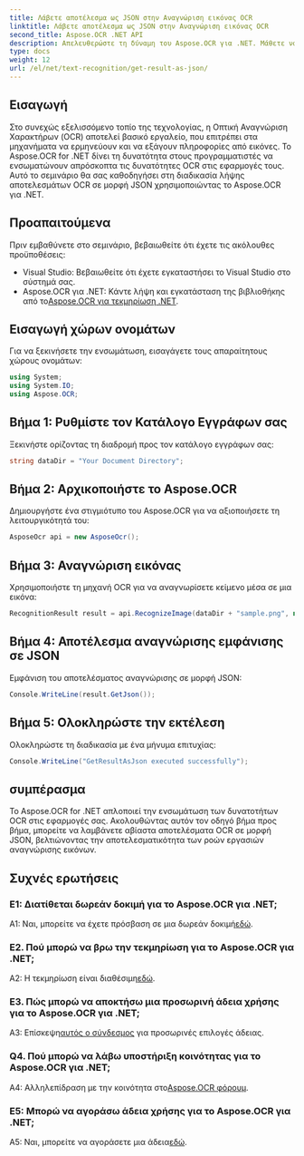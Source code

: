 ```yaml
---
title: Λάβετε αποτέλεσμα ως JSON στην Αναγνώριση εικόνας OCR
linktitle: Λάβετε αποτέλεσμα ως JSON στην Αναγνώριση εικόνας OCR
second_title: Aspose.OCR .NET API
description: Απελευθερώστε τη δύναμη του Aspose.OCR για .NET. Μάθετε να λαμβάνετε αποτελέσματα OCR σε μορφή JSON χωρίς κόπο. Βελτιώστε την αναγνώριση της εικόνας σας με αυτόν τον οδηγό βήμα προς βήμα.
type: docs
weight: 12
url: /el/net/text-recognition/get-result-as-json/
---
```

## Εισαγωγή

Στο συνεχώς εξελισσόμενο τοπίο της τεχνολογίας, η Οπτική Αναγνώριση Χαρακτήρων (OCR) αποτελεί βασικό εργαλείο, που επιτρέπει στα μηχανήματα να ερμηνεύουν και να εξάγουν πληροφορίες από εικόνες. Το Aspose.OCR for .NET δίνει τη δυνατότητα στους προγραμματιστές να ενσωματώνουν απρόσκοπτα τις δυνατότητες OCR στις εφαρμογές τους. Αυτό το σεμινάριο θα σας καθοδηγήσει στη διαδικασία λήψης αποτελεσμάτων OCR σε μορφή JSON χρησιμοποιώντας το Aspose.OCR για .NET.

## Προαπαιτούμενα

Πριν εμβαθύνετε στο σεμινάριο, βεβαιωθείτε ότι έχετε τις ακόλουθες προϋποθέσεις:

- Visual Studio: Βεβαιωθείτε ότι έχετε εγκαταστήσει το Visual Studio στο σύστημά σας.
-  Aspose.OCR για .NET: Κάντε λήψη και εγκατάσταση της βιβλιοθήκης από το[Aspose.OCR για τεκμηρίωση .NET](https://reference.aspose.com/ocr/net/).

## Εισαγωγή χώρων ονομάτων

Για να ξεκινήσετε την ενσωμάτωση, εισαγάγετε τους απαραίτητους χώρους ονομάτων:

```csharp
using System;
using System.IO;
using Aspose.OCR;
```

## Βήμα 1: Ρυθμίστε τον Κατάλογο Εγγράφων σας

Ξεκινήστε ορίζοντας τη διαδρομή προς τον κατάλογο εγγράφων σας:

```csharp
string dataDir = "Your Document Directory";
```

## Βήμα 2: Αρχικοποιήστε το Aspose.OCR

Δημιουργήστε ένα στιγμιότυπο του Aspose.OCR για να αξιοποιήσετε τη λειτουργικότητά του:

```csharp
AsposeOcr api = new AsposeOcr();
```

## Βήμα 3: Αναγνώριση εικόνας

Χρησιμοποιήστε τη μηχανή OCR για να αναγνωρίσετε κείμενο μέσα σε μια εικόνα:

```csharp
RecognitionResult result = api.RecognizeImage(dataDir + "sample.png", new RecognitionSettings { });
```

## Βήμα 4: Αποτέλεσμα αναγνώρισης εμφάνισης σε JSON

Εμφάνιση του αποτελέσματος αναγνώρισης σε μορφή JSON:

```csharp
Console.WriteLine(result.GetJson());
```

## Βήμα 5: Ολοκληρώστε την εκτέλεση

Ολοκληρώστε τη διαδικασία με ένα μήνυμα επιτυχίας:

```csharp
Console.WriteLine("GetResultAsJson executed successfully");
```

## συμπέρασμα

Το Aspose.OCR for .NET απλοποιεί την ενσωμάτωση των δυνατοτήτων OCR στις εφαρμογές σας. Ακολουθώντας αυτόν τον οδηγό βήμα προς βήμα, μπορείτε να λαμβάνετε αβίαστα αποτελέσματα OCR σε μορφή JSON, βελτιώνοντας την αποτελεσματικότητα των ροών εργασιών αναγνώρισης εικόνων.

## Συχνές ερωτήσεις

### Ε1: Διατίθεται δωρεάν δοκιμή για το Aspose.OCR για .NET;

 A1: Ναι, μπορείτε να έχετε πρόσβαση σε μια δωρεάν δοκιμή[εδώ](https://releases.aspose.com/).

### Ε2. Πού μπορώ να βρω την τεκμηρίωση για το Aspose.OCR για .NET;

 A2: Η τεκμηρίωση είναι διαθέσιμη[εδώ](https://reference.aspose.com/ocr/net/).

### Ε3. Πώς μπορώ να αποκτήσω μια προσωρινή άδεια χρήσης για το Aspose.OCR για .NET;

 Α3: Επίσκεψη[αυτός ο σύνδεσμος](https://purchase.aspose.com/temporary-license/) για προσωρινές επιλογές άδειας.

### Q4. Πού μπορώ να λάβω υποστήριξη κοινότητας για το Aspose.OCR για .NET;

 A4: Αλληλεπίδραση με την κοινότητα στο[Aspose.OCR φόρουμ](https://forum.aspose.com/c/ocr/16).

### Ε5: Μπορώ να αγοράσω άδεια χρήσης για το Aspose.OCR για .NET;

 A5: Ναι, μπορείτε να αγοράσετε μια άδεια[εδώ](https://purchase.aspose.com/buy).